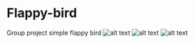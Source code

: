 # Flappy-bird
Group project simple flappy bird
![alt text](/Users/alice/Dropbox/屏幕截图/1.png)
![alt text](/Users/alice/Dropbox/屏幕截图/2.png)
![alt text](/Users/alice/Dropbox/屏幕截图/3.png)
